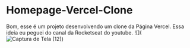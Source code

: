 # Homepage-Vercel-Clone
Bom, esse é um projeto desenvolvendo um clone da Página Vercel. Essa ideia eu peguei do canal da Rocketseat do youtube.
![](![Captura de Tela (12)](https://user-images.githubusercontent.com/64798575/97781456-40a57280-1b6a-11eb-8cb7-c73fefc955fc.png))
